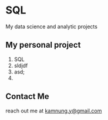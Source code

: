 # SQL
My data science and analytic projects

## My personal project
1. SQL
2. sldjdf
3. asd;
4. 

## Contact Me
reach out me at kamnung.y@gmail.com
